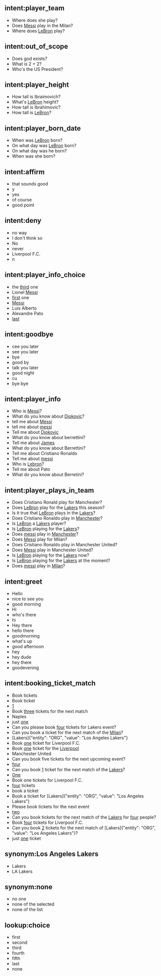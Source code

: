 ## intent:player_team
- Where does she play?
- Does [Messi](PERSON) play in the Milan?
- Where does [LeBron](PERSON) play?

## intent:out_of_scope
- Does god exists?
- What is 2 + 2?
- Who's the US President?

## intent:player_height
- How tall is Ibraimovich?
- What's [LeBron](PERSON) height?
- How tall is Ibrahimovic?
- How tall is [LeBron](PERSON)?

## intent:player_born_date
- When was [LeBron](PERSON) born?
- On what day was [LeBron](PERSON) born?
- On what day was he born?
- When was she born?

## intent:affirm
- that sounds good
- y
- yes
- of course
- good point

## intent:deny
- no way
- I don't think so
- No
- never
- Liverpool F.C.
- n

## intent:player_info_choice
- the [third](choice) one
- Lionel [Messi](PERSON)
- [first](ORDINAL) one
- [Messi](PERSON)
- Luis Alberto
- Alexandre Pato
- [last](choice)

## intent:goodbye
- cee you later
- see you later
- bye
- good by
- talk you later
- good night
- cu
- bye bye

## intent:player_info
- Who is [Messi](PERSON)?
- What do you know about [Djokovic](PERSON)?
- tell me about [Messi](PERSON)
- tell me about [messi](PERSON)
- Tell me about [Djokovic](PERSON)
- What do you know about berrettini?
- Tell me about [James](PERSON)
- What do you know about Berrettini?
- Tell me about Cristiano Ronaldo
- Tell me about [messi](PERSON)
- Who is [Lebron](PERSON)?
- Tell me about Pato
- What do you know about Berretini?

## intent:player_plays_in_team
- Does Cristiano Ronald play for Manchester?
- Does [LeBron](PERSON) play for the [Lakers](ORG) this season?
- Is it true that [LeBron](PERSON) plays in the [Lakers](ORG)?
- Does Cristiano Ronaldo play in [Manchester](ORG)?
- Is [LeBron](PERSON) a [Lakers](ORG) player?
- Is [LeBron](PERSON) playing for the [Lakers](ORG)?
- Does [messi](PERSON) play in [Manchester](ORG)?
- Does [Messi](PERSON) play for Milan?
- Does Cristiano Ronaldo play in Manchester United?
- Does [Messi](PERSON) play in Manchester United?
- Is [LeBron](PERSON) playing for the [Lakers](ORG) now?
- Is [LeBron](PERSON) playing for the [Lakers](ORG) at the moment?
- Does [messi](PERSON) play in [Milan](ORG)?

## intent:greet
- Hello
- nice to see you
- good morning
- Hi
- who's there
- hi
- Hey there
- hello there
- goodmorning
- what's up
- good afternoon
- hey
- hey dude
- hey there
- goodevening

## intent:booking_ticket_match
- Book tickets
- Book ticket
- [1](QUANTITY)
- Book [three](QUANTITY) tickets for the next match
- Naples
- just [one](QUANTITY)
- Can you please book [four](QUANTITY) tickets for Lakers event?
- Can you book a ticket for the next match of the [Milan](ORG)?
- [Lakers]{"entity": "ORG", "value": "Los Angeles Lakers"}
- Book [one](QUANTITY) ticket for Liverpool F.C.
- Book [one](QUANTITY) ticket for the [Liverpool](ORG)
- Manchester United
- Can you book five tickets for the next upcoming event?
- [four](QUANTITY)
- Can you book [1](QUANTITY) ticket for the next match of the [Lakers](ORG)?
- [One](QUANTITY)
- Book one tickets for Liverpool F.C.
- [four](QUANTITY) tickets
- book a ticket
- Book a ticket for [Lakers]{"entity": "ORG", "value": "Los Angeles Lakers"}
- Please book tickets for the next event
- [two](QUANTITY)
- Can you book tickets for the next match of the [Lakers](ORG) for [four](QUANTITY) people?
- Book [four](QUANTITY) tickets for Liverpool F.C.
- Can you book [2](QUANTITY) tickets for the next match of [Lakers]{"entity": "ORG", "value": "Los Angeles Lakers"}?
- just [one](QUANTITY) ticket

## synonym:Los Angeles Lakers
- Lakers
- LA Lakers

## synonym:none
- no one
- none of the selected
- none of the list

## lookup:choice
- first
- second
- third
- fourth
- fifth
- last
- none
